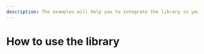 ```yaml
---
description: The examples will help you to integrate the library in your project
---
```


# How to use the library

